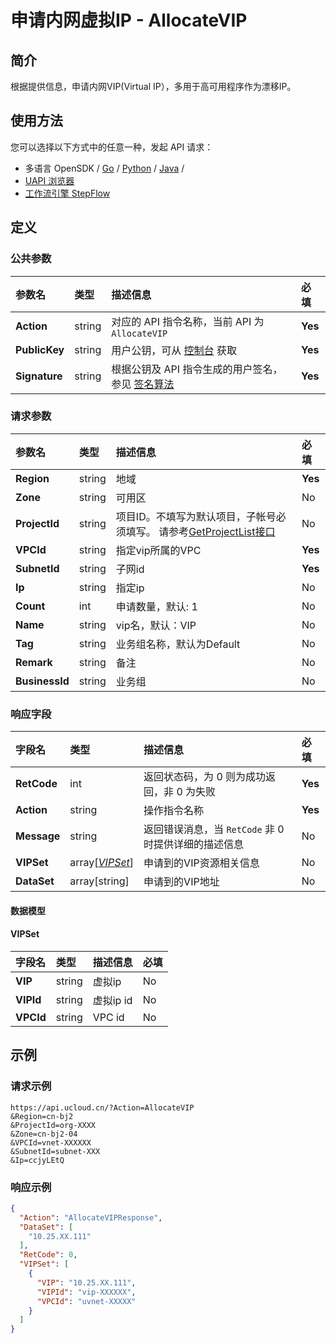 # 申请内网虚拟IP - AllocateVIP

## 简介

根据提供信息，申请内网VIP(Virtual IP），多用于高可用程序作为漂移IP。






## 使用方法

您可以选择以下方式中的任意一种，发起 API 请求：
- 多语言 OpenSDK / [Go](https://github.com/ucloud/ucloud-sdk-go) / [Python](https://github.com/ucloud/ucloud-sdk-python3) / [Java](https://github.com/ucloud/ucloud-sdk-java) /
- [UAPI 浏览器](https://console.ucloud.cn/uapi/detail?id=AllocateVIP)
- [工作流引擎 StepFlow](https://console.ucloud.cn/stepflow/manage/)


## 定义

### 公共参数

| 参数名 | 类型 | 描述信息 | 必填 |
|:---|:---|:---|:---|
| **Action**     | string  | 对应的 API 指令名称，当前 API 为 `AllocateVIP`                        | **Yes** |
| **PublicKey**  | string  | 用户公钥，可从 [控制台](https://console.ucloud.cn/uapi/apikey) 获取                                             | **Yes** |
| **Signature**  | string  | 根据公钥及 API 指令生成的用户签名，参见 [签名算法](api/summary/signature.md)  | **Yes** |

### 请求参数

| 参数名 | 类型 | 描述信息 | 必填 |
|:---|:---|:---|:---|
| **Region** | string | 地域 |**Yes**|
| **Zone** | string | 可用区 |No|
| **ProjectId** | string | 项目ID。不填写为默认项目，子帐号必须填写。 请参考[GetProjectList接口](api/summary/get_project_list) |No|
| **VPCId** | string | 指定vip所属的VPC |**Yes**|
| **SubnetId** | string | 子网id |**Yes**|
| **Ip** | string | 指定ip |No|
| **Count** | int | 申请数量，默认: 1 |No|
| **Name** | string | vip名，默认：VIP |No|
| **Tag** | string | 业务组名称，默认为Default |No|
| **Remark** | string | 备注 |No|
| **BusinessId** | string | 业务组 |No|

### 响应字段

| 字段名 | 类型 | 描述信息 | 必填 |
|:---|:---|:---|:---|
| **RetCode** | int | 返回状态码，为 0 则为成功返回，非 0 为失败 |**Yes**|
| **Action** | string | 操作指令名称 |**Yes**|
| **Message** | string | 返回错误消息，当 `RetCode` 非 0 时提供详细的描述信息 |No|
| **VIPSet** | array[[*VIPSet*](#VIPSet)] | 申请到的VIP资源相关信息 |No|
| **DataSet** | array[string] | 申请到的VIP地址 |No|

#### 数据模型


#### VIPSet

| 字段名 | 类型 | 描述信息 | 必填 |
|:---|:---|:---|:---|
| **VIP** | string | 虚拟ip |No|
| **VIPId** | string | 虚拟ip id |No|
| **VPCId** | string | VPC id |No|

## 示例

### 请求示例
    
```
https://api.ucloud.cn/?Action=AllocateVIP
&Region=cn-bj2
&ProjectId=org-XXXX
&Zone=cn-bj2-04
&VPCId=vnet-XXXXXX
&SubnetId=subnet-XXX
&Ip=ccjyLEtQ
```

### 响应示例
    
```json
{
  "Action": "AllocateVIPResponse",
  "DataSet": [
    "10.25.XX.111"
  ],
  "RetCode": 0,
  "VIPSet": [
    {
      "VIP": "10.25.XX.111",
      "VIPId": "vip-XXXXXX",
      "VPCId": "uvnet-XXXXX"
    }
  ]
}
```





